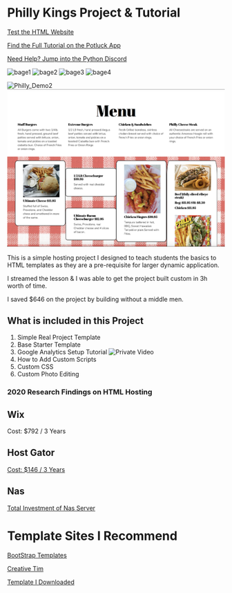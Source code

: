 # Philly Kings Project & Tutorial

[Test the HTML Website](https://cryptopotluck.github.io/philly-kings/)

[Find the Full Tutorial on the Potluck App](https://pipinstallpython.com)

[Need Help? Jump into the Python Discord](https://discord.gg/V5Wenh4)

![bage1](https://img.shields.io/github/issues/cryptopotluck/philly-kings)
![bage2](https://img.shields.io/github/forks/cryptopotluck/philly-kings)
![bage3](https://img.shields.io/github/stars/cryptopotluck/philly-kings)
![bage4](https://img.shields.io/twitter/url?style=social&url=https%3A%2F%2Ftwitter.com%2FCPotluck)


![Philly_Demo2](assets/readme/site_demo_1.png "Logo Title Text 1")
![Philly_Demo1](assets/readme/site_demo_2.png "Logo Title Text 1")

This is a simple hosting project I designed to teach students the basics to HTML templates as they are a pre-requisite for larger dynamic application. 

I streamed the lesson & I was able to get the project built custom in 3h worth of time. 

I saved $646 on the project by building without a middle men.

## What is included in this Project
1. Simple Real Project Template
2. Base Starter Template
2. Google Analytics Setup Tutorial ![Private Video](https://pipinstallpython.com)
3. How to Add Custom Scripts
4. Custom CSS
5. Custom Photo Editing 


### 2020 Research Findings on HTML Hosting
Wix
---
Cost: $792 / 3 Years

Host Gator
---
[Cost: $146 /  3 Years]('https://www.hostgator.com/)

Nas
---
[Total Investment of Nas Server](http://www.pipinstallpython.com:8000/shop/11)



# Template Sites I Recommend
[BootStrap Templates](https://themes.getbootstrap.com/)

[Creative Tim](https://www.creative-tim.com/)

[Template I Downloaded]('http://www.mashup-template.com/templates.html')





